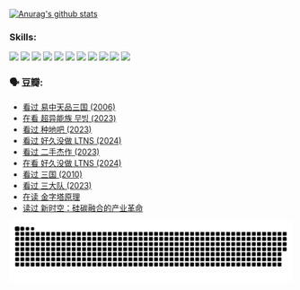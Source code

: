 
[![Anurag's github stats](https://github-readme-stats.vercel.app/api?username=w940853815)](https://github.com/anuraghazra/github-readme-stats)

### Skills:

<code><img height="32" src="https://cdn.jsdelivr.net/npm/simple-icons@v5/icons/python.svg"></code>
<code><img height="32" src="https://cdn.jsdelivr.net/npm/simple-icons@v5/icons/javascript.svg"></code>
<code><img height="32" src="https://cdn.jsdelivr.net/npm/simple-icons@v5/icons/django.svg"></code>
<code><img height="32" src="https://cdn.jsdelivr.net/npm/simple-icons@v5/icons/flask.svg"></code>
<code><img height="32" src="https://cdn.jsdelivr.net/npm/simple-icons@v5/icons/vuetify.svg"></code>
<code><img height="32" src="https://cdn.jsdelivr.net/npm/simple-icons@v5/icons/git.svg"></code>
<code><img height="32" src="https://cdn.jsdelivr.net/npm/simple-icons@v5/icons/docker.svg"></code>
<code><img height="32" src="https://cdn.jsdelivr.net/npm/simple-icons@v5/icons/postgresql.svg"></code>
<code><img height="32" src="https://cdn.jsdelivr.net/npm/simple-icons@v5/icons/elasticsearch.svg"></code>
<code><img height="32" src="https://cdn.jsdelivr.net/npm/simple-icons@v5/icons/macos.svg"></code>
<code><img height="32" src="https://cdn.jsdelivr.net/npm/simple-icons@v5/icons/linux.svg"></code>

### 🗣 豆瓣:

<!-- DOUBAN-ACTIVITIES:START -->
- [看过 易中天品三国‎ (2006)](https://www.douban.com/people/136069238/status/4529910812/?_i=09021725)
- [在看 超异能族 무빙‎ (2023)](https://www.douban.com/people/136069238/status/4527291077/?_i=09021725)
- [看过 种地吧‎ (2023)](https://www.douban.com/people/136069238/status/4527289637/?_i=09021725)
- [看过 好久没做 LTNS‎ (2024)](https://www.douban.com/people/136069238/status/4527289515/?_i=09021725)
- [看过 二手杰作‎ (2023)](https://www.douban.com/people/136069238/status/4522502716/?_i=09021725)
- [在看 好久没做 LTNS‎ (2024)](https://www.douban.com/people/136069238/status/4521969883/?_i=09021725)
- [看过 三国‎ (2010)](https://www.douban.com/people/136069238/status/4521634661/?_i=09021725)
- [看过 三大队‎ (2023)](https://www.douban.com/people/136069238/status/4510323325/?_i=09021725)
- [在读 金字塔原理](https://www.douban.com/people/136069238/status/4507497587/?_i=09021725)
- [读过 新时空：硅碳融合的产业革命](https://www.douban.com/people/136069238/status/4506659177/?_i=09021725)
<!-- DOUBAN-ACTIVITIES:END -->


![Snake animation](https://raw.githubusercontent.com/w940853815/w940853815/output/github-contribution-grid-snake.svg)

<!--
**w940853815/w940853815** is a ✨ _special_ ✨ repository because its `README.md` (this file) appears on your GitHub profile.

Here are some ideas to get you started:

- 🔭 I’m currently working on ...
- 🌱 I’m currently learning ...
- 👯 I’m looking to collaborate on ...
- 🤔 I’m looking for help with ...
- 💬 Ask me about ...
- 📫 How to reach me: ...
- 😄 Pronouns: ...
- ⚡ Fun fact: ...
-->
